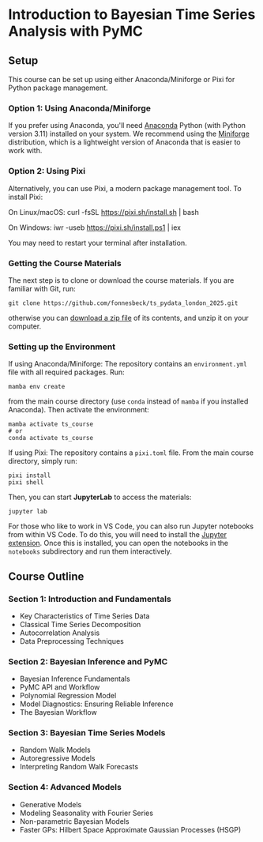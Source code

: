 # Introduction to Bayesian Time Series Analysis with PyMC

## Setup

This course can be set up using either Anaconda/Miniforge or Pixi for Python package management.

### Option 1: Using Anaconda/Miniforge

If you prefer using Anaconda, you'll need [Anaconda](https://www.anaconda.com/products/individual#download-section) Python (with Python version 3.11) installed on your system. We recommend using the [Miniforge](https://github.com/conda-forge/miniforge#download) distribution, which is a lightweight version of Anaconda that is easier to work with.

### Option 2: Using Pixi 

Alternatively, you can use Pixi, a modern package management tool. To install Pixi:

On Linux/macOS:
    curl -fsSL https://pixi.sh/install.sh | bash

On Windows:
    iwr -useb https://pixi.sh/install.ps1 | iex

You may need to restart your terminal after installation.

### Getting the Course Materials

The next step is to clone or download the course materials. If you are familiar with Git, run:

    git clone https://github.com/fonnesbeck/ts_pydata_london_2025.git

otherwise you can [download a zip file](https://github.com/fonnesbeck/ts_pydata_london_2025/archive/main.zip) of its contents, and unzip it on your computer.

### Setting up the Environment

If using Anaconda/Miniforge:
The repository contains an `environment.yml` file with all required packages. Run:

    mamba env create

from the main course directory (use `conda` instead of `mamba` if you installed Anaconda). Then activate the environment:

    mamba activate ts_course
    # or
    conda activate ts_course

If using Pixi:
The repository contains a `pixi.toml` file. From the main course directory, simply run:

    pixi install
    pixi shell

Then, you can start **JupyterLab** to access the materials:

    jupyter lab

For those who like to work in VS Code, you can also run Jupyter notebooks from within VS Code. To do this, you will need to install the [Jupyter extension](https://marketplace.visualstudio.com/items?itemName=ms-toolsai.jupyter). Once this is installed, you can open the notebooks in the `notebooks` subdirectory and run them interactively.

## Course Outline

### Section 1: Introduction and Fundamentals
- Key Characteristics of Time Series Data
- Classical Time Series Decomposition
- Autocorrelation Analysis
- Data Preprocessing Techniques

### Section 2: Bayesian Inference and PyMC
- Bayesian Inference Fundamentals
- PyMC API and Workflow
- Polynomial Regression Model
- Model Diagnostics: Ensuring Reliable Inference
- The Bayesian Workflow

### Section 3: Bayesian Time Series Models
- Random Walk Models
- Autoregressive Models
- Interpreting Random Walk Forecasts

### Section 4: Advanced Models
- Generative Models
- Modeling Seasonality with Fourier Series
- Non-parametric Bayesian Models
- Faster GPs: Hilbert Space Approximate Gaussian Processes (HSGP)
